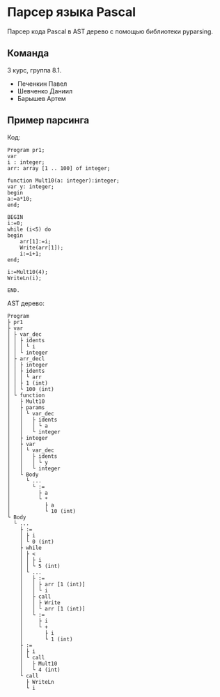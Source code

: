 # Парсер языка Pascal
Парсер кода Pascal в AST дерево с помощью библиотеки pyparsing.
## Команда
3 курс, группа 8.1.
- Печенкин Павел
- Шевченко Даниил
- Барышев Артем
## Пример парсинга
Код:
```
Program pr1;
var
i : integer;
arr: array [1 .. 100] of integer;

function Mult10(a: integer):integer;
var y: integer;
begin
a:=a*10;
end;

BEGIN
i:=0;
while (i<5) do
begin
    arr[1]:=i;
    Write(arr[1]);
    i:=i+1;
end;

i:=Mult10(4);
WriteLn(i);

END.
```
AST дерево:
```
Program
├ pr1
├ var
│ ├ var_dec
│ │ ├ idents
│ │ │ └ i
│ │ └ integer
│ ├ arr_decl
│ │ ├ integer
│ │ ├ idents
│ │ │ └ arr
│ │ ├ 1 (int)
│ │ └ 100 (int)
│ └ function
│   ├ Mult10
│   ├ params
│   │ └ var_dec
│   │   ├ idents
│   │   │ └ a
│   │   └ integer
│   ├ integer
│   ├ var
│   │ └ var_dec
│   │   ├ idents
│   │   │ └ y
│   │   └ integer
│   └ Body
│     └ ...
│       └ :=
│         ├ a
│         └ *
│           ├ a
│           └ 10 (int)
└ Body
  └ ...
    ├ :=
    │ ├ i
    │ └ 0 (int)
    ├ while
    │ ├ <
    │ │ ├ i
    │ │ └ 5 (int)
    │ └ ...
    │   ├ :=
    │   │ ├ arr [1 (int)]
    │   │ └ i
    │   ├ call
    │   │ ├ Write
    │   │ └ arr [1 (int)]
    │   └ :=
    │     ├ i
    │     └ +
    │       ├ i
    │       └ 1 (int)
    ├ :=
    │ ├ i
    │ └ call
    │   ├ Mult10
    │   └ 4 (int)
    └ call
      ├ WriteLn
      └ i
```
